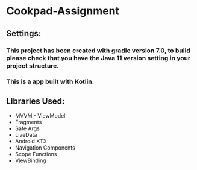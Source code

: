 # Cookpad-Assignment


## Settings:

### This project has been created with gradle version 7.0, to build please check that you have the Java 11 version setting in your project structure.

### This is a app built with Kotlin.

## Libraries Used:
- MVVM - ViewModel
- Fragments
- Safe Args
- LiveData
- Android KTX
- Navigation Components
- Scope Functions
- ViewBinding
